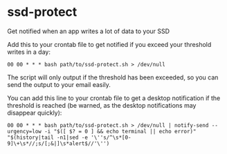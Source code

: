 # ssd-protect
Get notified when an app writes a lot of data to your SSD

Add this to your crontab file to get notified if you exceed your threshold writes in a day:

`00 00 * * * bash path/to/ssd-protect.sh > /dev/null`

The script will only output if the threshold has been exceeded, so you can send the output to your email easily.

You can add this line to your crontab file to get a desktop notification if the threshold is reached (be warned, as the desktop notifications may disappear quickly):

`00 00 * * * bash path/to/ssd-protect.sh > /dev/null | notify-send --urgency=low -i "$([ $? = 0 ] && echo terminal || echo error)" "$(history|tail -n1|sed -e '\''s/^\s*[0-9]\+\s*//;s/[;&|]\s*alert$//'\'')`
